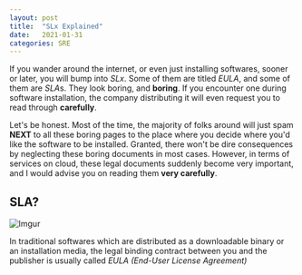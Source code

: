 ```yaml
---
layout: post
title:  "SLx Explained"
date:   2021-01-31 
categories: SRE
---
```

If you wander around the internet, or even just installing softwares, sooner or later, you will bump into *SLx*. Some of them are titled *EULA*, and some of them are *SLA*s. They look boring, and **boring**. If you encounter one during software installation, the company distributing it will even request you to read through **carefully**. 

Let's be honest. Most of the time, the majority of folks around will just spam **NEXT** to all these boring pages to the place where you decide where you'd like the software to be installed. Granted, there won't be dire consequences by neglecting these boring documents in most cases. However, in terms of services on cloud, these legal documents suddenly become very important, and I would advise you on reading them **very carefully**.  

## SLA?

![Imgur](https://imgur.com/Z33sDR9)

In traditional softwares which are distributed as a downloadable binary or an installation media, the legal binding contract between you and the publisher is usually called *EULA (End-User License Agreement)* 